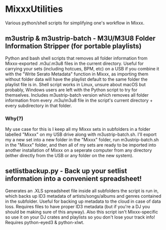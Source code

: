 # MixxxUtilities
Various python/shell scripts for simplifying one's workflow in Mixxx. 

## m3ustrip & m3ustrip-batch - M3U/M3U8 Folder Information Stripper (for portable playlists)
Python and bash shell scripts that removes all folder information from Mixxx-exported .m3u/.m3u8 files in the current directory. Useful for carrying your sets (including hotcues, BPM, etc) on a USB if you combine it with the "Write Serato Metadata" function in Mixxx, as importing them without folder data will have the playlist default to the same folder the playlist file is in. Shell script works in Linux, unsure about macOS but probably, Windows users are left with the Python script to try for themselves. Includes m3ustrip-batch version which removes all folder information from every .m3u/m3u8 file in the script's current directory + every subdirectory in that folder.

### Why(?)
My use case for this is I keep all my Mixxx sets in subfolders in a folder labelled "Mixxx" on my USB drive along with m3ustrip-batch.sh. I'll export my a new set into a new folder in the "Mixxx" folder, run m3ustrip-batch.sh in the "Mixxx" folder, and then all of my sets are ready to be imported into another installation of Mixxx on a seperate computer from any directory (either directly from the USB or any folder on the new system).

## setlistbackup.py - Back up your setlist information into a convenient spreadsheet!
Generates an .XLS spreadsheet file inside all subfolders the script is run in, which backs up ID3 metadata of artists/songs/albums and genres contained in the subfolder. Useful for backing up metadata to the cloud in case of data loss. Requires files to have proper ID3 metadata (but if you're a DJ you should be making sure of this anyway). Also this script isn't Mixxx-specific so use it on your DJ crates and playlists so you don't lose your track info! Requires python-eyed3 & python-xlwt.
